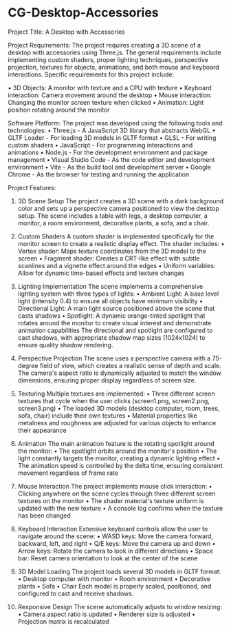 # CG-Desktop-Accessories

Project Title:
A Desktop with Accessories

Project Requirements:
The project requires creating a 3D scene of a desktop with accessories using Three.js. The general requirements include implementing custom shaders, proper lighting techniques, perspective projection, textures for objects, animations, and both mouse and keyboard interactions.
Specific requirements for this project include:

•	3D Objects: A monitor with texture and a CPU with texture
•	Keyboard interaction: Camera movement around the desktop
•	Mouse interaction: Changing the monitor screen texture when clicked
•	Animation: Light position rotating around the monitor

Software Platform:
The project was developed using the following tools and technologies:
•	Three.js - A JavaScript 3D library that abstracts WebGL
•	GLTF Loader - For loading 3D models in GLTF format
•	GLSL - For writing custom shaders
•	JavaScript - For programming interactions and animations
•	Node.js - For the development environment and package management
•	Visual Studio Code - As the code editor and development environment
•	Vite - As the build tool and development server
•	Google Chrome - As the browser for testing and running the application

Project Features:
1. 3D Scene Setup
The project creates a 3D scene with a dark background color and sets up a perspective camera positioned to view the desktop setup. The scene includes a table with legs, a desktop computer, a monitor, a room environment, decorative plants, a sofa, and a chair.
2. Custom Shaders
A custom shader is implemented specifically for the monitor screen to create a realistic display effect. The shader includes:
•	Vertex shader: Maps texture coordinates from the 3D model to the screen
•	Fragment shader: Creates a CRT-like effect with subtle scanlines and a vignette effect around the edges
•	Uniform variables: Allow for dynamic time-based effects and texture changes
3. Lighting Implementation
The scene implements a comprehensive lighting system with three types of lights:
•	Ambient Light: A base level light (intensity 0.4) to ensure all objects have minimum visibility
•	Directional Light: A main light source positioned above the scene that casts shadows
•	Spotlight: A dynamic orange-tinted spotlight that rotates around the monitor to create visual interest and demonstrate animation capabilities
The directional and spotlight are configured to cast shadows, with appropriate shadow map sizes (1024x1024) to ensure quality shadow rendering.
4. Perspective Projection
The scene uses a perspective camera with a 75-degree field of view, which creates a realistic sense of depth and scale. The camera's aspect ratio is dynamically adjusted to match the window dimensions, ensuring proper display regardless of screen size.
5. Texturing
Multiple textures are implemented:
•	Three different screen textures that cycle when the user clicks (screen1.png, screen2.png, screen3.png)
•	The loaded 3D models (desktop computer, room, trees, sofa, chair) include their own textures
•	Material properties like metalness and roughness are adjusted for various objects to enhance their appearance

6. Animation
The main animation feature is the rotating spotlight around the monitor:
•	The spotlight orbits around the monitor's position
•	The light constantly targets the monitor, creating a dynamic lighting effect
•	The animation speed is controlled by the delta time, ensuring consistent movement regardless of frame rate
7. Mouse Interaction
The project implements mouse click interaction:
•	Clicking anywhere on the scene cycles through three different screen textures on the monitor
•	The shader material's texture uniform is updated with the new texture
•	A console log confirms when the texture has been changed
8. Keyboard Interaction
Extensive keyboard controls allow the user to navigate around the scene:
•	WASD keys: Move the camera forward, backward, left, and right
•	Q/E keys: Move the camera up and down
•	Arrow keys: Rotate the camera to look in different directions
•	Space bar: Reset camera orientation to look at the center of the scene
9. 3D Model Loading
The project loads several 3D models in GLTF format:
•	Desktop computer with monitor
•	Room environment
•	Decorative plants
•	Sofa
•	Chair
Each model is properly scaled, positioned, and configured to cast and receive shadows.
10. Responsive Design
The scene automatically adjusts to window resizing:
•	Camera aspect ratio is updated
•	Renderer size is adjusted
•	Projection matrix is recalculated
